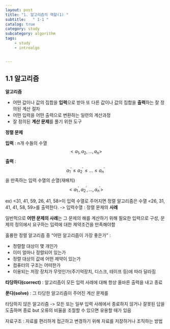 ```yaml
---
layout: post
title: "1. 알고리즘의 역할(1) "
subtitle:   " 1-1 "
catalog: true
category: study
subcategory: algorithm
tags:
    - study
    - introalgo


---
```


## 1.1 알고리즘 



**알고리즘**

- 어떤 값이나 값의 집합을 **입력**으로 받아 또 다른 값이나 값의 집합을 **출력**하는 잘 정의된 계산 절차
- 어떤 입력을 어떤 출력으로 변환하는 일련의 계산과정
- 잘 정의된 **계산 문제**를 풀기 위한 도구

 

 **정렬 문제**

 **입력** : n개 수들의 수열
$$
<a_1,a_2, ..., a_n>
$$
 **출력** : 
$$
a^{'}_1≤a^{'}_2≤ ...≤a^{'}_n
$$
을 만족하는 입력 수열의 순열(재배치)
$$
<a^{'}_1, a^{'}_2, ..., a^{'}_n>
$$


ex) <31, 41, 59, 26, 41, 58>이 입력 수열로 주어지면 정렬 알고리즘은 수열 <26, 31, 41, 41, 58, 59>를 출력한다. -> 입력수열 : 정렬 문제의 **사례**

 

 일반적으로 **어떤 문제의 사례**는 그 문제의 해를 계산하기 위해 필요한 입력으로 구성, 문제의 정의에서 요구하는 입력에 대한 제약조건을 만족해야함

 

 훌륭한 정렬 알고리즘 중 “어떤 알고리즘이 가장 좋은가” :

-  정렬할 대상이 몇 개인가
-  이미 얼마나 정렬되어 있는가
-  정렬 대상의 값에 어떤 제약이 있는가
-  컴퓨터의 구조는 어떠한가
-  이용되는 저장 장치가 무엇인가(주기억장치, 디스크, 테이프 등)에 따라 달라짐

 

 **타당하다(correct)** : 알고리즘이 모든 입력 사례에 대해 항상 올바른 출력을 내고 종료

 **푼다(solve)** : 그 타당한 알고리즘이 주어진 계산 문제를

 타당하지 않은 알고리즘 -> 모든 또는 일부 입력 사례에서 종료하지 않거나 잘못된 답을 도출하며 종료 but 오류의 비율을 조절할 수 있으면 유용할 때가 있음

 

 자료구조 : 자료를 편리하게 접근하고 변경하기 위해 자료를 저장하거나 조직하는 방법